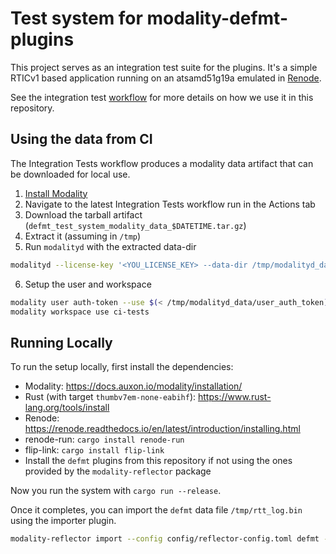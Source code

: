 # Test system for modality-defmt-plugins

This project serves as an integration test suite for the plugins.
It's a simple RTICv1 based application running on an atsamd51g19a emulated in [Renode](https://renode.readthedocs.io/en/latest/).

See the integration test [workflow](../.github/workflows/integration_tests.yml) for more details on how we use it
in this repository.

## Using the data from CI

The Integration Tests workflow produces a modality data artifact that can be downloaded for local use.

1. [Install Modality](https://docs.auxon.io/modality/installation/)
2. Navigate to the latest Integration Tests workflow run in the Actions tab
3. Download the tarball artifact (`defmt_test_system_modality_data_$DATETIME.tar.gz`)
4. Extract it (assuming in `/tmp`)
5. Run `modalityd` with the extracted data-dir
  ```bash
  modalityd --license-key '<YOU_LICENSE_KEY> --data-dir /tmp/modalityd_data
  ```
6. Setup the user and workspace
  ```bash
  modality user auth-token --use $(< /tmp/modalityd_data/user_auth_token)
  modality workspace use ci-tests
  ```

## Running Locally

To run the setup locally, first install the dependencies:
* Modality: https://docs.auxon.io/modality/installation/
* Rust (with target `thumbv7em-none-eabihf`): https://www.rust-lang.org/tools/install
* Renode: https://renode.readthedocs.io/en/latest/introduction/installing.html
* renode-run: `cargo install renode-run`
* flip-link: `cargo install flip-link`
* Install the `defmt` plugins from this repository if not using the ones provided by the `modality-reflector` package

Now you run the system with `cargo run --release`.

Once it completes, you can import the `defmt` data file `/tmp/rtt_log.bin` using the importer plugin.

```bash
modality-reflector import --config config/reflector-config.toml defmt --elf-file target/thumbv7em-none-eabihf/release/atsamd-rtic-firmware /tmp/rtt_log.bin
```
